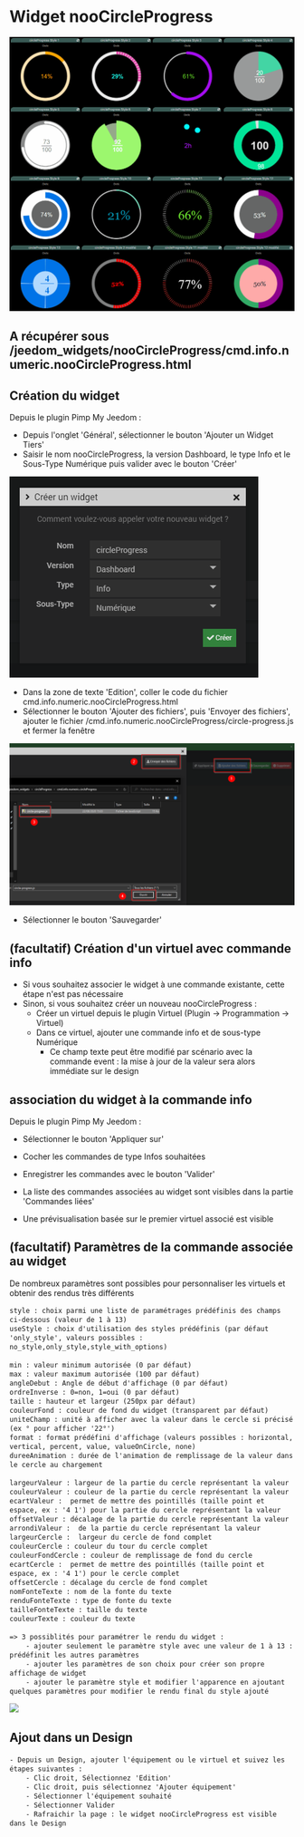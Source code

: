 # Widget nooCircleProgress

![](doc/images/nooCircleProgress.gif)

## A récupérer sous /jeedom_widgets/nooCircleProgress/cmd.info.numeric.nooCircleProgress.html

## Création du widget

Depuis le plugin Pimp My Jeedom :

- Depuis l'onglet 'Général', sélectionner le bouton 'Ajouter un Widget Tiers'
- Saisir le nom nooCircleProgress, la version Dashboard, le type Info et le Sous-Type Numérique puis valider avec le bouton 'Créer'

![](doc/images/pimpWidgetCreation.png)

- Dans la zone de texte 'Edition', coller le code du fichier cmd.info.numeric.nooCircleProgress.html
- Sélectionner le bouton 'Ajouter des fichiers', puis 'Envoyer des fichiers', ajouter le fichier /cmd.info.numeric.nooCircleProgress/circle-progress.js et fermer la fenêtre

![](doc/images/pimpjsFileAdd.png)

- Sélectionner le bouton 'Sauvegarder'


## (facultatif) Création d'un virtuel avec commande info

- Si vous souhaitez associer le widget à une commande existante, cette étape n'est pas nécessaire
- Sinon, si vous souhaitez créer un nouveau nooCircleProgress :
	- Créer un virtuel depuis le plugin Virtuel (Plugin -> Programmation -> Virtuel)
	- Dans ce virtuel, ajouter une commande info et de sous-type Numérique
		- Ce champ texte peut être modifié par scénario avec la commande event : la mise à jour de la valeur sera alors immédiate sur le design

## association du widget à la commande info

Depuis le plugin Pimp My Jeedom :

- Sélectionner le bouton 'Appliquer sur'
- Cocher les commandes de type Infos souhaitées
- Enregistrer les commandes avec le bouton 'Valider'

- La liste des commandes associées au widget sont visibles dans la partie 'Commandes liées'
- Une prévisualisation basée sur le premier virtuel associé est visible

## (facultatif) Paramètres de la commande associée au widget

De nombreux paramètres sont possibles pour personnaliser les virtuels et obtenir des rendus très différents

	style : choix parmi une liste de paramétrages prédéfinis des champs ci-dessous (valeur de 1 à 13)
	useStyle : choix d'utilisation des styles prédéfinis (par défaut 'only_style', valeurs possibles : no_style,only_style,style_with_options)

	min : valeur minimum autorisée (0 par défaut)
	max : valeur maximum autorisée (100 par défaut)
	angleDebut : Angle de début d'affichage (0 par défaut)
	ordreInverse : 0=non, 1=oui (0 par défaut)
	taille : hauteur et largeur (250px par défaut)
	couleurFond : couleur de fond du widget (transparent par défaut)
	uniteChamp : unité à afficher avec la valeur dans le cercle si précisé (ex ° pour afficher '22°')
	format : format prédéfini d'affichage (valeurs possibles : horizontal, vertical, percent, value, valueOnCircle, none)
	dureeAnimation : durée de l'animation de remplissage de la valeur dans le cercle au chargement

	largeurValeur : largeur de la partie du cercle représentant la valeur
	couleurValeur : couleur de la partie du cercle représentant la valeur
	ecartValeur :  permet de mettre des pointillés (taille point et espace, ex : '4 1') pour la partie du cercle représentant la valeur
	offsetValeur : décalage de la partie du cercle représentant la valeur
	arrondiValeur :  de la partie du cercle représentant la valeur
	largeurCercle :  largeur du cercle de fond complet
	couleurCercle : couleur du tour du cercle complet
	couleurFondCercle : couleur de remplissage de fond du cercle
	ecartCercle :  permet de mettre des pointillés (taille point et espace, ex : '4 1') pour le cercle complet
	offsetCercle : décalage du cercle de fond complet
	nomFonteTexte : nom de la fonte du texte
	renduFonteTexte : type de fonte du texte
	tailleFonteTexte : taille du texte
	couleurTexte : couleur du texte

	=> 3 possiblités pour paramétrer le rendu du widget :
		- ajouter seulement le paramètre style avec une valeur de 1 à 13 : prédéfinit les autres paramètres
		- ajouter les paramètres de son choix pour créer son propre affichage de widget
		- ajouter le paramètre style et modifier l'apparence en ajoutant quelques paramètres pour modifier le rendu final du style ajouté
			
![](doc/images/nooCircleProgressParams.gif)

## Ajout dans un Design

	- Depuis un Design, ajouter l'équipement ou le virtuel et suivez les étapes suivantes :
		- Clic droit, Sélectionnez 'Edition'
		- Clic droit, puis sélectionnez 'Ajouter équipement'
		- Sélectionner l'équipement souhaité
		- Sélectionner Valider
		- Rafraichir la page : le widget nooCircleProgress est visible dans le Design
